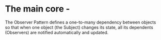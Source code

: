 # The main core - 

The Observer Pattern defines a one-to-many dependency between objects so that when one object (the Subject) changes its state, all its dependents (Observers) are notified automatically and updated.
